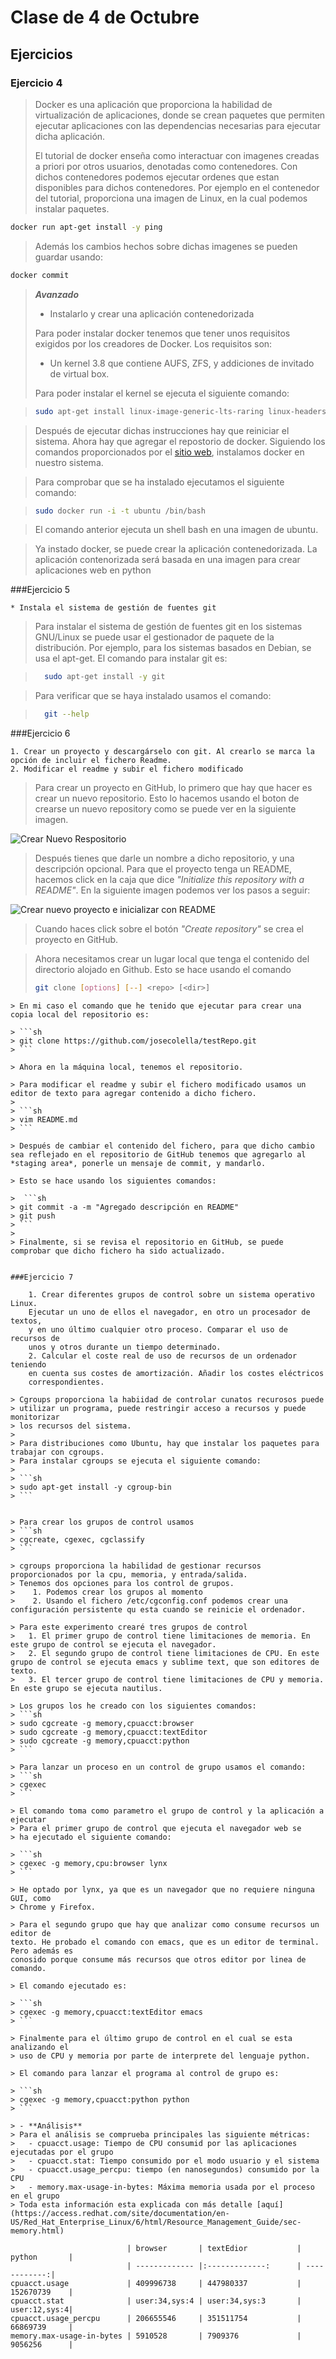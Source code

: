 Clase de 4 de Octubre
=====================

Ejercicios
----------

### Ejercicio 4

> Docker es una aplicación que proporciona la habilidad
> de virtualización de aplicaciones, donde se crean paquetes que
> permiten ejecutar aplicaciones con las dependencias necesarias para
> ejecutar dicha aplicación.
>
> El tutorial de docker enseña como interactuar con imagenes creadas
> a priori por otros usuarios, denotadas como contenedores. Con dichos contenedores podemos ejecutar ordenes que estan disponibles para dichos contenedores.
> Por ejemplo en el contenedor del tutorial, proporciona una imagen de Linux, en la cual podemos instalar paquetes.
>
 ```sh
 docker run apt-get install -y ping
 ```
 > Además los cambios hechos sobre dichas imagenes se pueden guardar usando:
 >
 ```sh
 docker commit
 ```

> __*Avanzado*__
>
>- Instalarlo y crear una aplicación contenedorizada
>
> Para poder instalar docker tenemos que tener unos requisitos exigidos por los creadores de
> Docker. Los requisitos son:
>
>   - Un kernel 3.8 que contiene AUFS, ZFS, y addiciones de invitado de virtual box.
>
> Para poder instalar el kernel se ejecuta el siguiente comando:

> ```sh
> sudo apt-get install linux-image-generic-lts-raring linux-headers-generic-lts-raring
>```

> Después de ejecutar dichas instrucciones hay que reiniciar el sistema. Ahora hay que agregar el repostorio de docker. Siguiendo los comandos proporcionados por el [sitio web](http://docs.docker.io/en/latest/installation/ubuntulinux/), instalamos docker en nuestro sistema.

> Para comprobar que se ha instalado ejecutamos el siguiente comando:

> ```sh
> sudo docker run -i -t ubuntu /bin/bash
> ```

> El comando anterior ejecuta un shell bash en una imagen de ubuntu.

> Ya instado docker, se puede crear la aplicación contenedorizada.
> La aplicación contenorizada será basada en una imagen para crear aplicaciones web en python



###Ejercicio 5

    * Instala el sistema de gestión de fuentes git

> Para instalar el sistema de gestión de fuentes git en los sistemas GNU/Linux se puede usar el gestionador de paquete de la distribución.
Por ejemplo, para los sistemas basados en Debian, se usa el apt-get.
El comando para instalar git es:

> ```sh
>   sudo apt-get install -y git
>    ```

> Para verificar que se haya instalado usamos el comando:

> ```sh
>   git --help
> ```

###Ejercicio 6

    1. Crear un proyecto y descargárselo con git. Al crearlo se marca la opción de incluir el fichero Readme.
    2. Modificar el readme y subir el fichero modificado

> Para crear un proyecto en GitHub, lo primero
> que hay que hacer es crear un nuevo repositorio.
> Esto lo hacemos usando el boton de crearse un nuevo repository como se puede ver en la siguiente imagen.
>

   ![Crear Nuevo Respositorio](https://raw.github.com/josecolella/GII-2013/master/meta/Screenshots/Screen%20Shot%202013-10-01%20at%2017.08.41.png)

> Después tienes que darle un nombre a dicho repositorio, y una descripción opcional.
> Para que el proyecto tenga un README, hacemos click en la caja que dice *"Initialize this repository with a README"*.
> En la siguiente imagen podemos ver los pasos a seguir:

   ![Crear nuevo proyecto e inicializar con README](https://raw.github.com/josecolella/GII-2013/master/meta/Screenshots/Screen%20Shot%202013-10-01%20at%2017.11.22.png)

> Cuando haces click sobre el botón *"Create repository"* se crea el proyecto en GitHub.

> Ahora necesitamos crear un lugar local que tenga el contenido del directorio alojado en Github. Esto se hace usando el comando
> ```sh
>git clone [options] [--] <repo> [<dir>]
```
> En mi caso el comando que he tenido que ejecutar para crear una copia local del repositorio es:

> ```sh
> git clone https://github.com/josecolella/testRepo.git
> ```

> Ahora en la máquina local, tenemos el repositorio.

> Para modificar el readme y subir el fichero modificado usamos un editor de texto para agregar contenido a dicho fichero.
>
> ```sh
> vim README.md
> ```

> Después de cambiar el contenido del fichero, para que dicho cambio sea reflejado en el repositorio de GitHub tenemos que agregarlo al *staging area*, ponerle un mensaje de commit, y mandarlo.

> Esto se hace usando los siguientes comandos:

>  ```sh
> git commit -a -m "Agregado descripción en README"
> git push
> ```
>
> Finalmente, si se revisa el repositorio en GitHub, se puede comprobar que dicho fichero ha sido actualizado.


###Ejercicio 7

    1. Crear diferentes grupos de control sobre un sistema operativo Linux.
    Ejecutar un uno de ellos el navegador, en otro un procesador de textos,
    y en uno último cualquier otro proceso. Comparar el uso de recursos de
    unos y otros durante un tiempo determinado.
    2. Calcular el coste real de uso de recursos de un ordenador teniendo
    en cuenta sus costes de amortización. Añadir los costes eléctricos
    correspondientes.

> Cgroups proporciona la habiidad de controlar cunatos recurosos puede
> utilizar un programa, puede restringir acceso a recursos y puede monitorizar
> los recursos del sistema.
>
> Para distribuciones como Ubuntu, hay que instalar los paquetes para
trabajar con cgroups.
> Para instalar cgroups se ejecuta el siguiente comando:
>
> ```sh
> sudo apt-get install -y cgroup-bin
> ```


> Para crear los grupos de control usamos
> ```sh
> cgcreate, cgexec, cgclassify
> ```

> cgroups proporciona la habilidad de gestionar recursos proporcionados por la cpu, memoria, y entrada/salida.
> Tenemos dos opciones para los control de grupos.
>    1. Podemos crear los grupos al momento
>    2. Usando el fichero /etc/cgconfig.conf podemos crear una configuración persistente qu esta cuando se reinicie el ordenador.

> Para este experimento crearé tres grupos de control
>   1. El primer grupo de control tiene limitaciones de memoria. En este grupo de control se ejecuta el navegador.
>   2. El segundo grupo de control tiene limitaciones de CPU. En este grupo de control se ejecuta emacs y sublime text, que son editores de texto.
>   3. El tercer grupo de control tiene limitaciones de CPU y memoria. En este grupo se ejecuta nautilus.

> Los grupos los he creado con los siguientes comandos:
> ```sh
> sudo cgcreate -g memory,cpuacct:browser
> sudo cgcreate -g memory,cpuacct:textEditor
> sudo cgcreate -g memory,cpuacct:python
> ```

> Para lanzar un proceso en un control de grupo usamos el comando:
> ```sh
> cgexec
> ```

> El comando toma como parametro el grupo de control y la aplicación a ejecutar
> Para el primer grupo de control que ejecuta el navegador web se
> ha ejecutado el siguiente comando:

> ```sh
> cgexec -g memory,cpu:browser lynx
> ```

> He optado por lynx, ya que es un navegador que no requiere ninguna GUI, como
> Chrome y Firefox.

> Para el segundo grupo que hay que analizar como consume recursos un editor de
texto. He probado el comando con emacs, que es un editor de terminal. Pero además es
conosido porque consume más recursos que otros editor por linea de comando.

> El comando ejecutado es:

> ```sh
> cgexec -g memory,cpuacct:textEditor emacs
> ```

> Finalmente para el último grupo de control en el cual se esta analizando el
> uso de CPU y memoria por parte de interprete del lenguaje python.

> El comando para lanzar el programa al control de grupo es:

> ```sh
> cgexec -g memory,cpuacct:python python
> ```

> - **Análisis**
> Para el análisis se comprueba principales las siguiente métricas:
>   - cpuacct.usage: Tiempo de CPU consumid por las aplicaciones ejecutadas por el grupo
>   - cpuacct.stat: Tiempo consumido por el modo usuario y el sistema
>   - cpuacct.usage_percpu: tiempo (en nanosegundos) consumido por la CPU
>   - memory.max-usage-in-bytes: Máxima memoria usada por el proceso en el grupo
> Toda esta información esta explicada con más detalle [aquí](https://access.redhat.com/site/documentation/en-US/Red_Hat_Enterprise_Linux/6/html/Resource_Management_Guide/sec-memory.html)

                          | browser       | textEdior           | python       |
                          | ------------- |:-------------:      | ------------:|
cpuacct.usage             | 409996738     | 447980337           | 152670739    |
cpuacct.stat              | user:34,sys:4 | user:34,sys:3       | user:12,sys:4|
cpuacct.usage_percpu      | 206655546     | 351511754           | 66869739     |
memory.max-usage-in-bytes | 5910528       | 7909376             | 9056256      |




